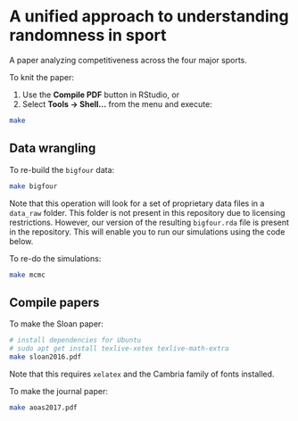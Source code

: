 A unified approach to understanding randomness in sport
================

A paper analyzing competitiveness across the four major sports.

To knit the paper:

1.  Use the **Compile PDF** button in RStudio, or
2.  Select **Tools -&gt; Shell...** from the menu and execute:

``` bash
make
```

Data wrangling
--------------

To re-build the `bigfour` data:

``` bash
make bigfour
```

Note that this operation will look for a set of proprietary data files in a `data_raw` folder. This folder is not present in this repository due to licensing restrictions. However, our version of the resulting `bigfour.rda` file is present in the repository. This will enable you to run our simulations using the code below.

To re-do the simulations:

``` bash
make mcmc
```

Compile papers
--------------

To make the Sloan paper:

``` bash
# install dependencies for Ubuntu
# sudo apt get install texlive-xetex texlive-math-extra
make sloan2016.pdf
```

Note that this requires `xelatex` and the Cambria family of fonts installed.

To make the journal paper:

``` bash
make aoas2017.pdf
```
